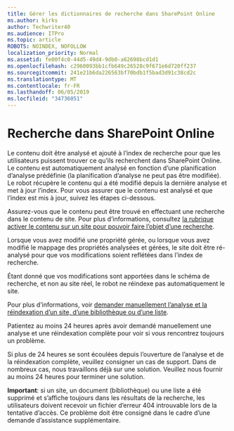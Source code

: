 ```yaml
---
title: Gérer les dictionnaires de recherche dans SharePoint Online
ms.author: kirks
author: Techwriter40
ms.audience: ITPro
ms.topic: article
ROBOTS: NOINDEX, NOFOLLOW
localization_priority: Normal
ms.assetid: fe00f4c0-44d5-49d4-9db0-a62698bcd1d1
ms.openlocfilehash: c2960093bb1cfb649c26528c9f671e6d720ff237
ms.sourcegitcommit: 241e21b6da226563bf70bdb1f5bad3d91c38cd2c
ms.translationtype: MT
ms.contentlocale: fr-FR
ms.lasthandoff: 06/05/2019
ms.locfileid: "34736051"
---
```

# <a name="search-in-sharepoint-online"></a>Recherche dans SharePoint Online

Le contenu doit être analysé et ajouté à l’index de recherche pour que les utilisateurs puissent trouver ce qu’ils recherchent dans SharePoint Online. Le contenu est automatiquement analysé en fonction d’une planification d’analyse prédéfinie (la planification d’analyse ne peut pas être modifiée). Le robot récupère le contenu qui a été modifié depuis la dernière analyse et met à jour l’index. Pour vous assurer que le contenu est analysé et que l’index est mis à jour, suivez les étapes ci-dessous.

Assurez-vous que le contenu peut être trouvé en effectuant une recherche dans le contenu de site. Pour plus d’informations, consultez [la rubrique activer le contenu sur un site pour pouvoir faire l’objet d’une recherche](https://docs.microsoft.com/en-us/sharepoint/make-site-content-searchable).

Lorsque vous avez modifié une propriété gérée, ou lorsque vous avez modifié le mappage des propriétés analysées et gérées, le site doit être ré-analysé pour que vos modifications soient reflétées dans l’index de recherche. 

Étant donné que vos modifications sont apportées dans le schéma de recherche, et non au site réel, le robot ne réindexe pas automatiquement le site. 

Pour plus d’informations, voir [demander manuellement l’analyse et la réindexation d’un site, d’une bibliothèque ou d’une liste](https://docs.microsoft.com/en-us/sharepoint/crawl-site-conten).

 Patientez au moins 24 heures après avoir demandé manuellement une analyse et une réindexation complète pour voir si vous rencontrez toujours un problème. 

Si plus de 24 heures se sont écoulées depuis l’ouverture de l’analyse et de la réindexation complète, veuillez consigner un cas de support. Dans de nombreux cas, nous travaillons déjà sur une solution. Veuillez nous fournir au moins 24 heures pour terminer une solution.

**Important**: si un site, un document (bibliothèque) ou une liste a été supprimé et s’affiche toujours dans les résultats de la recherche, les utilisateurs doivent recevoir un fichier d’erreur 404 introuvable lors de la tentative d’accès. Ce problème doit être consigné dans le cadre d’une demande d’assistance supplémentaire. 



